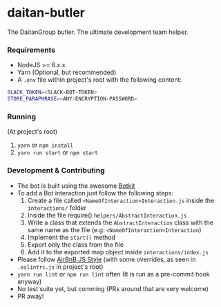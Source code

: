 # daitan-butler
The DaitanGroup butler. The ultimate development team helper.

### Requirements

* NodeJS >= 6.x.x
* Yarn (Optional, but recommended)
* A ```.env``` file within project's root  with the following content:

```sh
SLACK_TOKEN=<SLACK-BOT-TOKEN>
STORE_PARAPHRASE=<ANY-ENCRYPTION-PASSWORD>
```

### Running

(At project's root)

1. ```yarn``` or ```npm install```
2. ```yarn run start``` or ```npm start```

### Development & Contributing

* The bot is built using the awesome [Botkit](https://github.com/howdyai/botkit)
* To add a Bot interaction just follow the following steps:
    1. Create a file called ```<NameOfInteraction>Interaction.js``` inside the ```interactions/``` folder
    2. Inside the file require() ```helpers/AbstractInteraction.js```
    3. Write a class that extends the ```AbstractInteraction``` class with the same name as the file (e.g: ```<NameOfInteraction>Interaction```)
    4. Implement the ```start()``` method
    5. Export only the class from the file
    6. Add it to the exported map object inside ```interactions/index.js```
* Please follow [AirBnB JS Style](https://github.com/airbnb/javascript) (with some overrides, as seen in ```.eslintrc.js``` in project's root)
* ```yarn run lint``` or ```npm run lint``` often (It is run as a pre-commit hook anyway)
* No test suite yet, but comming (PRs around that are very welcome)
* PR away!
